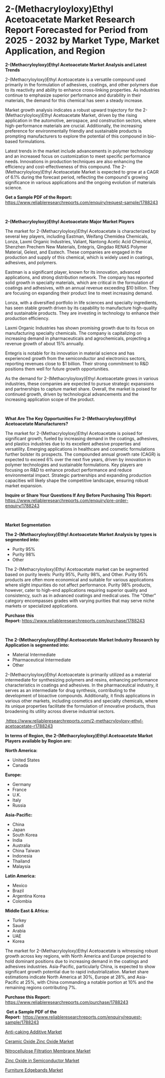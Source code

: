 <p><h1>2-(Methacryloyloxy)Ethyl Acetoacetate Market Research Report Forecasted for Period from 2025 -  2032 by Market Type, Market Application, and Region</h1></p><p><strong>2-(Methacryloyloxy)Ethyl Acetoacetate Market Analysis and Latest Trends</strong></p>
<p><p>2-(Methacryloyloxy)Ethyl Acetoacetate is a versatile compound used primarily in the formulation of adhesives, coatings, and other polymers due to its reactivity and ability to enhance cross-linking properties. As industries continue to emphasize superior performance and durability in their materials, the demand for this chemical has seen a steady increase. </p><p>Market growth analysis indicates a robust upward trajectory for the 2-(Methacryloyloxy)Ethyl Acetoacetate Market, driven by the rising application in the automotive, aerospace, and construction sectors, where high-performance materials are crucial. Additionally, the increasing preference for environmentally friendly and sustainable products is prompting manufacturers to explore the potential of this compound in bio-based formulations.</p><p>Latest trends in the market include advancements in polymer technology and an increased focus on customization to meet specific performance needs. Innovations in production techniques are also enhancing the efficiency and cost-effectiveness of this compound. The 2-(Methacryloyloxy)Ethyl Acetoacetate Market is expected to grow at a CAGR of 6.1% during the forecast period, reflecting the compound's growing significance in various applications and the ongoing evolution of materials science.</p></p>
<p><strong>Get a Sample PDF of the Report:&nbsp;</strong> <a href="https://www.reliableresearchreports.com/enquiry/request-sample/1788243?utm_campaign=117&utm_medium=2&utm_source=Github&utm_content=ia&utm_term=02022025&utm_id=2-methacryloyloxyethyl-acetoacetate">https://www.reliableresearchreports.com/enquiry/request-sample/1788243</a></p>
<p>&nbsp;</p>
<p><strong>2-(Methacryloyloxy)Ethyl Acetoacetate Major Market Players</strong></p>
<p><p>The market for 2-(Methacryloyloxy)Ethyl Acetoacetate is characterized by several key players, including Eastman, Weifang Chemidea Chemicals, Lonza, Laxmi Organic Industries, Valiant, Nantong Acetic Acid Chemical, Shenzhen Prechem New Materials, Entegris, Qingdao RENAS Polymer Material, Gelest, and Esstech. These companies are engaged in the production and supply of this chemical, which is widely used in coatings, adhesives, and polymers.</p><p>Eastman is a significant player, known for its innovation, advanced applications, and strong distribution network. The company has reported solid growth in specialty materials, which are critical in the formulation of coatings and adhesives, with an annual revenue exceeding $10 billion. They are focusing on expanding their product line to meet increasing demand.</p><p>Lonza, with a diversified portfolio in life sciences and specialty ingredients, has seen stable growth driven by its capability to manufacture high-quality and sustainable products. They are investing in technology to enhance their production efficiency.</p><p>Laxmi Organic Industries has shown promising growth due to its focus on manufacturing specialty chemicals. The company is capitalizing on increasing demand in pharmaceuticals and agrochemicals, projecting a revenue growth of about 15% annually.</p><p>Entegris is notable for its innovation in material science and has experienced growth from the semiconductor and electronics sectors, reporting revenues close to $1 billion. Their strong commitment to R&D positions them well for future growth opportunities.</p><p>As the demand for 2-(Methacryloyloxy)Ethyl Acetoacetate grows in various industries, these companies are expected to pursue strategic expansions and partnerships to capture market share. Overall, the market is poised for continued growth, driven by technological advancements and the increasing application scope of the product.</p></p>
<p>&nbsp;</p>
<p><strong>What Are The Key Opportunities For 2-(Methacryloyloxy)Ethyl Acetoacetate Manufacturers?</strong></p>
<p><p>The market for 2-(Methacryloyloxy)Ethyl Acetoacetate is poised for significant growth, fueled by increasing demand in the coatings, adhesives, and plastics industries due to its excellent adhesive properties and versatility. Emerging applications in healthcare and cosmetic formulations further bolster its prospects. The compounded annual growth rate (CAGR) is expected to exceed 6% over the next five years, driven by innovation in polymer technologies and sustainable formulations. Key players are focusing on R&D to enhance product performance and reduce environmental impact. Strategic partnerships and expanding production capacities will likely shape the competitive landscape, ensuring robust market expansion.</p></p>
<p><strong>Inquire or Share Your Questions If Any Before Purchasing This Report:</strong> <a href="https://www.reliableresearchreports.com/enquiry/pre-order-enquiry/1788243?utm_campaign=117&utm_medium=2&utm_source=Github&utm_content=ia&utm_term=02022025&utm_id=2-methacryloyloxyethyl-acetoacetate">https://www.reliableresearchreports.com/enquiry/pre-order-enquiry/1788243</a></p>
<p>&nbsp;</p>
<p><strong>Market Segmentation</strong></p>
<p><strong>The 2-(Methacryloyloxy)Ethyl Acetoacetate Market Analysis by types is segmented into:</strong></p>
<p><ul><li>Purity 95%</li><li>Purity 98%</li><li>Other</li></ul></p>
<p><p>The 2-(Methacryloyloxy)Ethyl Acetoacetate market can be segmented based on purity levels: Purity 95%, Purity 98%, and Other. Purity 95% products are often more economical and suitable for various applications where slight impurities do not affect performance. Purity 98% products, however, cater to high-end applications requiring superior quality and consistency, such as in advanced coatings and medical uses. The "Other" category encompasses grades with varying purities that may serve niche markets or specialized applications.</p></p>
<p><strong>Purchase this Report:&nbsp;</strong><a href="https://www.reliableresearchreports.com/purchase/1788243?utm_campaign=117&utm_medium=2&utm_source=Github&utm_content=ia&utm_term=02022025&utm_id=2-methacryloyloxyethyl-acetoacetate">https://www.reliableresearchreports.com/purchase/1788243</a></p>
<p>&nbsp;</p>
<p><strong>The 2-(Methacryloyloxy)Ethyl Acetoacetate Market Industry Research by Application is segmented into:</strong></p>
<p><ul><li>Material Intermediate</li><li>Pharmaceutical Intermediate</li><li>Other</li></ul></p>
<p><p>2-(Methacryloyloxy)Ethyl Acetoacetate is primarily utilized as a material intermediate for synthesizing polymers and resins, enhancing performance characteristics in coatings and adhesives. In the pharmaceutical industry, it serves as an intermediate for drug synthesis, contributing to the development of bioactive compounds. Additionally, it finds applications in various other markets, including cosmetics and specialty chemicals, where its unique properties facilitate the formulation of innovative products, thus broadening its utility across diverse industrial sectors.</p></p>
<p><a href="https://www.reliableresearchreports.com/2-methacryloyloxy-ethyl-acetoacetate-r1788243?utm_campaign=117&utm_medium=2&utm_source=Github&utm_content=ia&utm_term=02022025&utm_id=2-methacryloyloxyethyl-acetoacetate">&nbsp;https://www.reliableresearchreports.com/2-methacryloyloxy-ethyl-acetoacetate-r1788243</a></p>
<p><strong>In terms of Region, the 2-(Methacryloyloxy)Ethyl Acetoacetate Market Players available by Region are:</strong></p>
<p>
    <p> <strong> North America: </strong>
        <ul>
            <li>United States</li>
            <li>Canada</li>
        </ul>
        </p> 
    <p> <strong> Europe: </strong>
        <ul>
            <li>Germany</li>
            <li>France</li>
            <li>U.K.</li>
            <li>Italy</li>
            <li>Russia</li>
        </ul>
        </p> 
    <p> <strong> Asia-Pacific: </strong>
        <ul>
            <li>China</li>
            <li>Japan</li>
            <li>South Korea</li>
            <li>India</li>
            <li>Australia</li>
            <li>China Taiwan</li>
            <li>Indonesia</li>
            <li>Thailand</li>
            <li>Malaysia</li>
        </ul>
        </p> 
    <p> <strong> Latin America: </strong>
        <ul>
            <li>Mexico</li>
            <li>Brazil</li>
            <li>Argentina Korea</li>
            <li>Colombia</li>
        </ul>
        </p> 
    <p> <strong> Middle East & Africa: </strong>
        <ul>
            <li>Turkey</li>
            <li>Saudi</li>
            <li>Arabia</li>
            <li>UAE</li>
            <li>Korea</li>
        </ul>
    </p>
    </p>
<p><p>The market for 2-(Methacryloyloxy)Ethyl Acetoacetate is witnessing robust growth across key regions, with North America and Europe projected to hold dominant positions due to increasing demand in the coatings and adhesives industries. Asia-Pacific, particularly China, is expected to show significant growth potential due to rapid industrialization. Market share estimations indicate North America at 30%, Europe at 28%, and Asia-Pacific at 25%, with China commanding a notable portion at 10% and the remaining regions contributing 7%.</p></p>
<p><strong>Purchase this Report: </strong><a href="https://www.reliableresearchreports.com/purchase/1788243?utm_campaign=117&utm_medium=2&utm_source=Github&utm_content=ia&utm_term=02022025&utm_id=2-methacryloyloxyethyl-acetoacetate">https://www.reliableresearchreports.com/purchase/1788243</a></p>
<p>&nbsp;<strong>Get a Sample PDF of the Report:&nbsp;&nbsp;</strong><a href="https://www.reliableresearchreports.com/enquiry/request-sample/1788243?utm_campaign=117&utm_medium=2&utm_source=Github&utm_content=ia&utm_term=02022025&utm_id=2-methacryloyloxyethyl-acetoacetate">https://www.reliableresearchreports.com/enquiry/request-sample/1788243</a></p>
<p><strong></strong></p>
<p><p><a href="https://github.com/xanaanenkaly/Market-Research-Report-List-1/blob/main/anti-caking-additive-market.md?utm_campaign=117&utm_medium=2&utm_source=Github&utm_content=ia&utm_term=02022025&utm_id=2-methacryloyloxyethyl-acetoacetate">Anti-caking Additive Market</a></p><p><a href="https://github.com/arvelm4nthig/Market-Research-Report-List-1/blob/main/ceramic-oxide-zinc-oxide-market.md?utm_campaign=117&utm_medium=2&utm_source=Github&utm_content=ia&utm_term=02022025&utm_id=2-methacryloyloxyethyl-acetoacetate">Ceramic Oxide Zinc Oxide Market</a></p><p><a href="https://github.com/phumlaaijem/Market-Research-Report-List-1/blob/main/nitrocellulose-filtration-membrane-market.md?utm_campaign=117&utm_medium=2&utm_source=Github&utm_content=ia&utm_term=02022025&utm_id=2-methacryloyloxyethyl-acetoacetate">Nitrocellulose Filtration Membrane Market</a></p><p><a href="https://github.com/jaquelynhasenaue8/Market-Research-Report-List-1/blob/main/zinc-oxide-in-semiconductor-market.md?utm_campaign=117&utm_medium=2&utm_source=Github&utm_content=ia&utm_term=02022025&utm_id=2-methacryloyloxyethyl-acetoacetate">Zinc Oxide in Semiconductor Market</a></p><p><a href="https://github.com/memorirummy/Market-Research-Report-List-1/blob/main/furniture-edgebands-market.md?utm_campaign=117&utm_medium=2&utm_source=Github&utm_content=ia&utm_term=02022025&utm_id=2-methacryloyloxyethyl-acetoacetate">Furniture Edgebands Market</a></p></p>